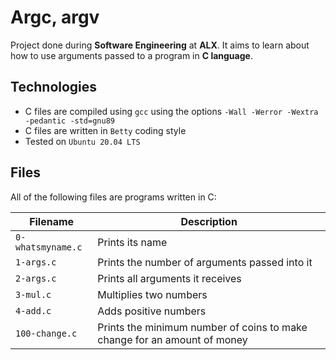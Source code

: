 # Argc, argv
Project done during **Software Engineering** at **ALX**. It aims to learn about how to use arguments passed to a program in **C language**.

## Technologies
* C files are compiled using `gcc` using the options `-Wall -Werror -Wextra -pedantic -std=gnu89`
* C files are written in `Betty` coding style
* Tested on `Ubuntu 20.04 LTS`

## Files
All of the following files are programs written in C:

| Filename | Description |
| -------- | ----------- |
| `0-whatsmyname.c` | Prints its name |
| `1-args.c` | Prints the number of arguments passed into it |
| `2-args.c` | Prints all arguments it receives |
| `3-mul.c` | Multiplies two numbers |
| `4-add.c` | Adds positive numbers |
| `100-change.c` | Prints the minimum number of coins to make change for an amount of money |
